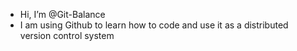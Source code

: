 - Hi, I’m @Git-Balance
- I am using Github to learn how to code and use it as a distributed version control system
